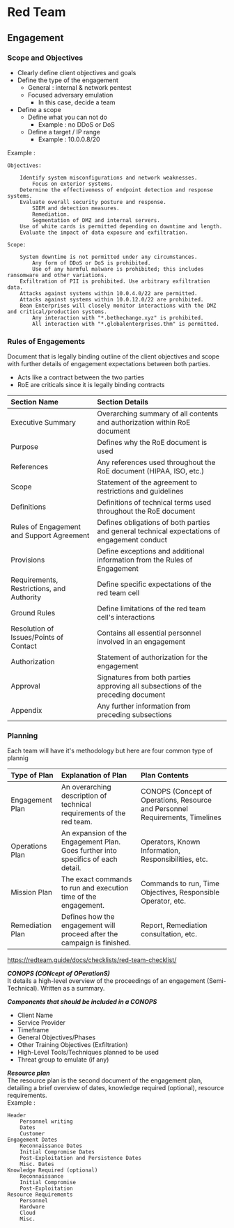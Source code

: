# Red Team


## Engagement

### Scope and Objectives

- Clearly define client objectives and goals
- Define the type of the engagement
	- General : internal & network pentest
	- Focused adversary emulation
		- In this case, decide a team
- Define a scope
	- Define what you can not do
		- Example : no DDoS or DoS
	- Define a target / IP range
		- Example : 10.0.0.8/20

Example :
```
Objectives:

    Identify system misconfigurations and network weaknesses.
        Focus on exterior systems.
    Determine the effectiveness of endpoint detection and response systems.
    Evaluate overall security posture and response.
        SIEM and detection measures.
        Remediation.
        Segmentation of DMZ and internal servers.
    Use of white cards is permitted depending on downtime and length.
    Evaluate the impact of data exposure and exfiltration.

Scope:

    System downtime is not permitted under any circumstances.
        Any form of DDoS or DoS is prohibited.
        Use of any harmful malware is prohibited; this includes ransomware and other variations.
    Exfiltration of PII is prohibited. Use arbitrary exfiltration data.
    Attacks against systems within 10.0.4.0/22 are permitted.
    Attacks against systems within 10.0.12.0/22 are prohibited.
    Bean Enterprises will closely monitor interactions with the DMZ and critical/production systems.
        Any interaction with "*.bethechange.xyz" is prohibited.
        All interaction with "*.globalenterprises.thm" is permitted.
```

### Rules of Engagements

Document that is legally binding outline of the client objectives and scope with further details of engagement expectations between both parties. 
- Acts like a contract between the two parties
- RoE are criticals since it is legally binding contracts


|Section Name	|Section Details|
|:-----|:------|
Executive Summary	| Overarching summary of all contents and authorization within RoE document
Purpose	| Defines why the RoE document is used
References	| Any references used throughout the RoE document (HIPAA, ISO, etc.)
Scope	| Statement of the agreement to restrictions and guidelines
Definitions	| Definitions of technical terms used throughout the RoE document
Rules of Engagement and Support Agreement	| Defines obligations of both parties and general technical expectations of engagement conduct
Provisions	| Define exceptions and additional information from the Rules of Engagement
Requirements, Restrictions, and Authority 	| Define specific expectations of the red team cell
Ground Rules	| Define limitations of the red team cell's interactions
Resolution of Issues/Points of Contact	| Contains all essential personnel involved in an engagement
Authorization	| Statement of authorization for the engagement
Approval 	| Signatures from both parties approving all subsections of the preceding document
Appendix	| Any further information from preceding subsections

### Planning

Each team will have it's methodology but here are four common type of plannig

|Type of Plan	| Explanation of Plan	|Plan Contents|
|:----|:------|:--------|
|Engagement Plan	| An overarching description of technical requirements of the red team. | CONOPS (Concept of Operations, Resource and Personnel Requirements, Timelines |
|Operations Plan	| An expansion of the Engagement Plan. Goes further into specifics of each detail.| Operators, Known Information, Responsibilities, etc.
|Mission Plan	| The exact commands to run and execution time of the engagement.| Commands to run, Time Objectives, Responsible Operator, etc.
|Remediation Plan| Defines how the engagement will proceed after the campaign is finished.| Report, Remediation consultation, etc.

https://redteam.guide/docs/checklists/red-team-checklist/


***CONOPS (CONcept of OPerationS)***  
It details a high-level overview of the proceedings of an engagement (Semi-Technical). Written as a summary.

***Components that should be included in a CONOPS***  
- Client Name
- Service Provider
- Timeframe
- General Objectives/Phases
- Other Training Objectives (Exfiltration)
- High-Level Tools/Techniques planned to be used
- Threat group to emulate (if any)

***Resource plan***  
The resource plan is the second document of the engagement plan, detailing a brief overview of dates, knowledge required (optional), resource requirements.  
Example :
```
Header
    Personnel writing
    Dates
    Customer
Engagement Dates
    Reconnaissance Dates
    Initial Compromise Dates
    Post-Exploitation and Persistence Dates
    Misc. Dates
Knowledge Required (optional)
    Reconnaissance
    Initial Compromise
    Post-Exploitation
Resource Requirements
    Personnel
    Hardware
    Cloud
    Misc.
```